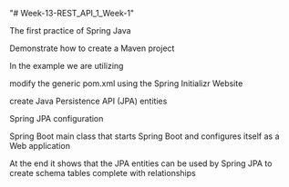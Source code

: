"# Week-13-REST_API_1_Week-1" 

The first practice of Spring Java

Demonstrate how to create a Maven project

In the example we are utilizing

modify the generic pom.xml using the Spring Initializr
Website

create Java Persistence API (JPA) entities

Spring JPA configuration

Spring Boot main class that starts Spring Boot and
configures itself as a Web application

At the end it shows that the JPA entities can be used by Spring JPA to create schema tables
complete with relationships
